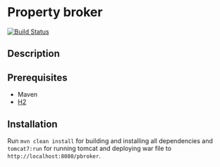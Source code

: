 # Property broker

[![Build Status](https://travis-ci.org/Milan26/property-broker.svg)](https://travis-ci.org/Milan26/property-broker)

## Description

## Prerequisites

 * Maven
 * [H2](http://www.h2database.com/html/main.html)

## Installation
 
Run `mvn clean install` for building and installing all dependencies and `tomcat7:run` 
for running tomcat and deploying war file to `http://localhost:8080/pbroker`.